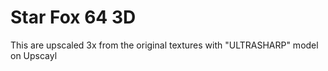 # Star Fox 64 3D

This are upscaled 3x from the original textures with "ULTRASHARP" model on Upscayl
